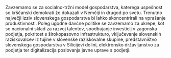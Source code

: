 Zavzemamo se za socialno-tržni model gospodarstva, katerega uspešnost so krščanski demokrati že dokazali v Nemčiji in drugod po svetu. Trenutno največji izziv slovenskega gospodarstva bi lahko skoncentrirali na vprašanje produktivnosti. Poleg ugodne davčne politike se zavzemamo za ukrepe, kot so nacionalni sklad za razvoj talentov, spodbujanje investicij v zagonska podjetja, pokritost s širokopasovno infrastrukturo, vključevanje slovenskih raziskovalcev iz tujine v slovenske raziskovalne skupine, predstavništvo slovenskega gospodarstva v Silicijevi dolini, elektronsko državljanstvo za podjetja ter digitalizacija poslovanja javne uprave s podjetji.
